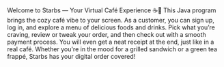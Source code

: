 Welcome to Starbs — Your Virtual Café Experience ☕🍰
This Java program brings the cozy café vibe to your screen. As a customer, you can sign up, log in, and explore a menu of delicious foods and drinks. Pick what you’re craving, review or tweak your order, and then check out with a smooth payment process. You will even get a neat receipt at the end, just like in a real café. Whether you're in the mood for a grilled sandwich or a green tea frappé, Starbs has your digital order covered!
